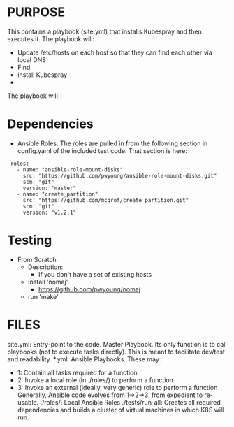 # PURPOSE

This contains a playbook (site.yml) that installs Kubespray and then executes it.
The playbook will:
  - Update /etc/hosts on each host so that they can find each other via local DNS
  - Find
  - install Kubespray
  -

The playbook will


# Dependencies
- Ansible Roles:
  The roles are pulled in from the following section in config.yaml of the included
  test code. That section is here:
 ```
  roles:
    - name: "ansible-role-mount-disks"
      src: "https://github.com/pwyoung/ansible-role-mount-disks.git"
      scm: "git"
      version: "master"
    - name: "create_partition"
      src: "https://github.com/mcgrof/create_partition.git"
      scm: "git"
      version: "v1.2.1"
 ```
# Testing
- From Scratch:
    - Description:
      - If you don't have a set of existing hosts
    - Install 'nomaj'
      - https://github.com/pwyoung/nomaj
    - run 'make'


# FILES
site.yml:
  Entry-point to the code.
  Master Playbook.
  Its only function is to call playbooks (not to execute tasks directly).
  This is meant to facilitate dev/test and readability.
*.yml:
  Ansible Playbooks.
  These may:
  - 1: Contain all tasks required for a function
  - 2: Invoke a local role (in ./roles/) to perform a function
  - 3: Invoke an external (ideally, very generic) role to perform a function
  Generally, Ansible code evolves from 1->2->3, from expedient to re-usable.
./roles/:
  Local Ansible Roles
./tests/run-all:
  Creates all required dependencies and builds a cluster of virtual
  machines in which K8S will run.

